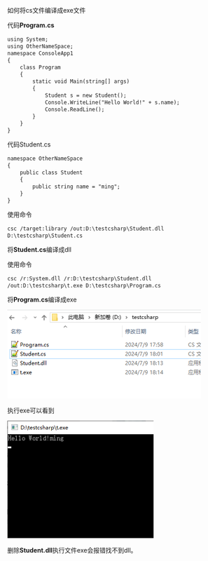 如何将cs文件编译成exe文件

代码**Program.cs**

```
using System;
using OtherNameSpace;
namespace ConsoleApp1
{
    class Program
    {
        static void Main(string[] args)
        {
            Student s = new Student();
            Console.WriteLine("Hello World!" + s.name);
            Console.ReadLine();
        }
    }
}
```

代码Student.cs

```
namespace OtherNameSpace
{
    public class Student
    {
        public string name = "ming";
    }
}
```

使用命令

```
csc /target:library /out:D:\testcsharp\Student.dll D:\testcsharp\Student.cs
```

将**Student.cs**编译成dll

使用命令

```
csc /r:System.dll /r:D:\testcsharp\Student.dll /out:D:\testcsharp\t.exe D:\testcsharp\Program.cs
```

将**Program.cs**编译成exe

![](pic/1.jpg)



执行exe可以看到

![](pic/2.jpg)

删除**Student.dll**执行文件exe会报错找不到dll。